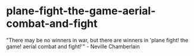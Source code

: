 # plane-fight-the-game-aerial-combat-and-fight
"There may be no winners in war, but there are winners in 'plane fight! the game! aerial combat and fight!'" - Neville Chamberlain
 